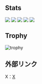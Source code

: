 ## Stats
![](http://github-profile-summary-cards.vercel.app/api/cards/profile-details?username=Runemeia&theme=gruvbox)
![](http://github-profile-summary-cards.vercel.app/api/cards/repos-per-language?username=Runemeia&theme=gruvbox)
![](http://github-profile-summary-cards.vercel.app/api/cards/most-commit-language?username=Runemeia&theme=gruvbox)
![](http://github-profile-summary-cards.vercel.app/api/cards/stats?username=Runemeia&theme=gruvbox)
![](http://github-profile-summary-cards.vercel.app/api/cards/productive-time?username=Runemeia&theme=gruvbox&utcOffset=9)

## Trophy
![trophy](https://github-profile-trophy.vercel.app/?username=Runemeia&theme=gruvbox)


## 外部リンク
X：[X](https://x.com/runemeia)
